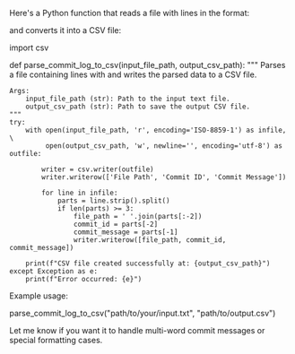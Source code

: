 Here's a Python function that reads a file with lines in the format:

<file path> <commit id> <commit message>

and converts it into a CSV file:

import csv

def parse_commit_log_to_csv(input_file_path, output_csv_path):
    """
    Parses a file containing lines with <file path> <commit id> <commit message>
    and writes the parsed data to a CSV file.

    Args:
        input_file_path (str): Path to the input text file.
        output_csv_path (str): Path to save the output CSV file.
    """
    try:
        with open(input_file_path, 'r', encoding='ISO-8859-1') as infile, \
             open(output_csv_path, 'w', newline='', encoding='utf-8') as outfile:
            
            writer = csv.writer(outfile)
            writer.writerow(['File Path', 'Commit ID', 'Commit Message'])
            
            for line in infile:
                parts = line.strip().split()
                if len(parts) >= 3:
                    file_path = ' '.join(parts[:-2])
                    commit_id = parts[-2]
                    commit_message = parts[-1]
                    writer.writerow([file_path, commit_id, commit_message])

        print(f"CSV file created successfully at: {output_csv_path}")
    except Exception as e:
        print(f"Error occurred: {e}")

Example usage:

parse_commit_log_to_csv("path/to/your/input.txt", "path/to/output.csv")

Let me know if you want it to handle multi-word commit messages or special formatting cases.

